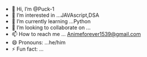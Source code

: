 - 👋 Hi, I’m @Puck-1
- 👀 I’m interested in ...JAVAscript,DSA
- 🌱 I’m currently learning ...Python
- 💞️ I’m looking to collaborate on ...
- 📫 How to reach me ... Animeforever1539@gmail.com
- 😄 Pronouns: ...he/him
- ⚡ Fun fact: ...

<!---
Puck-1/Puck-1 is a ✨ special ✨ repository because its `README.md` (this file) appears on your GitHub profile.
You can click the Preview link to take a look at your changes.
--->
